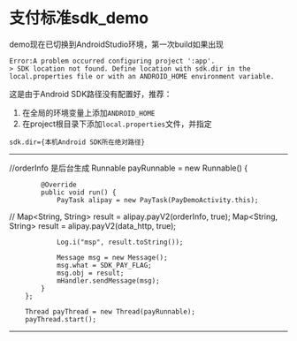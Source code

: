 # 支付标准sdk_demo

demo现在已切换到AndroidStudio环境，第一次build如果出现

```
Error:A problem occurred configuring project ':app'.
> SDK location not found. Define location with sdk.dir in the local.properties file or with an ANDROID_HOME environment variable.
```

这是由于Android SDK路径没有配置好，推荐：

1. 在全局的环境变量上添加`ANDROID_HOME`
2. 在project根目录下添加`local.properties`文件，并指定

```sdk.dir={本机Android SDK所在绝对路径}```

-----------------------------------------------
//orderInfo 是后台生成
Runnable payRunnable = new Runnable() {

			@Override
			public void run() {
				PayTask alipay = new PayTask(PayDemoActivity.this);
//				Map<String, String> result = alipay.payV2(orderInfo, true);
				Map<String, String> result = alipay.payV2(data_http, true);

				Log.i("msp", result.toString());
				
				Message msg = new Message();
				msg.what = SDK_PAY_FLAG;
				msg.obj = result;
				mHandler.sendMessage(msg);
			}
		};

		Thread payThread = new Thread(payRunnable);
		payThread.start();
---------------------------------------------

